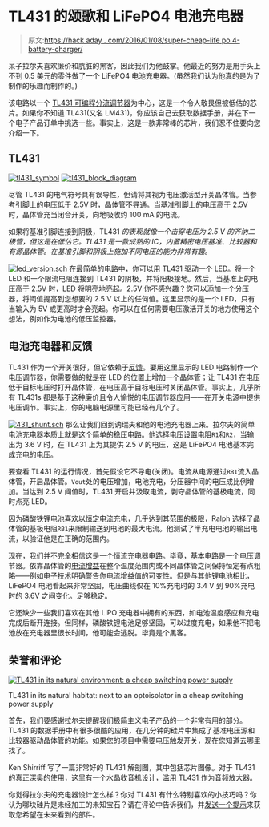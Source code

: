 # TL431 的颂歌和 LiFePO4 电池充电器

> 原文:[https://hack aday . com/2016/01/08/super-cheap-life po 4-battery-charger/](https://hackaday.com/2016/01/08/super-cheap-lifepo4-battery-charger/)

呆子拉尔夫喜欢廉价和肮脏的黑客，因此我们为他鼓掌。他最近的努力是用手头上不到 0.5 美元的零件做了一个 LiFePO4 电池充电器。(虽然我们认为他真的是为了制作的乐趣而制作的。)

该电路以一个 [TL431 可编程分流调节器](http://www.ti.com/product/tl431)为中心，这是一个令人敬畏但被低估的芯片。如果你不知道 TL431(又名 LM431)，你应该自己去获取数据手册，并在下一个电子产品订单中挑选一些。事实上，这是一款非常棒的芯片，我们忍不住要向您介绍一下。

## TL431

 [![tl431_symbol](../Images/bd48ccfa2fde81451122a3b7c45c44a0.png "tl431_symbol")](https://hackaday.com/2016/01/08/super-cheap-lifepo4-battery-charger/tl431_symbol/)  [![tl431_block_diagram](../Images/6abfa1e975a53e8d8d7dd31efe422ff6.png "tl431_block_diagram")](https://hackaday.com/2016/01/08/super-cheap-lifepo4-battery-charger/tl431_block_diagram/) 

尽管 TL431 的电气符号具有误导性，但请将其视为电压激活型开关晶体管。当参考引脚上的电压低于 2.5V 时，晶体管不导通。当基准引脚上的电压高于 2.5V 时，晶体管充当闭合开关，向地吸收约 100 mA 的电流。

如果将基准引脚连接到阴极，TL431 *的表现就像一个击穿电压为 2.5 V 的齐纳二极管，但这是在低估它。TL431 是一款成熟的 IC，内置精密电压基准、比较器和有源晶体管。在基准引脚和阴极上施加不同电压的能力非常有趣。*

[![led_version.sch](../Images/444204e214f79a77bb6d0fb19c54e415.png)](https://hackaday.com/wp-content/uploads/2016/01/led_version-sch1.png) 在最简单的电路中，你可以用 TL431 驱动一个 LED。将一个 LED 和一个限流电阻连接到 TL431 的阴极，并将阳极接地。然后，当基准上的电压高于 2.5V 时，LED 将明亮地亮起。2.5V 你不感兴趣？您可以添加一个分压器，将阈值提高到您想要的 2.5 V 以上的任何值。这里显示的是一个 LED，只有当输入为 5V 或更高时才会亮起。你可以在任何需要电压激活开关的地方使用这个想法，例如作为电池的低压监控器。

## 电池充电器和反馈

TL431 作为一个开关很好，但它依赖于[反馈](https://en.wikipedia.org/wiki/Negative_feedback)。要用这里显示的 LED 电路制作一个电压调节器，你需要做的就是在 LED 的位置上增加一个晶体管；让 TL431 在电压低于目标电压时打开晶体管，在电压高于目标电压时关闭晶体管。事实上，几乎所有 TL431s 都是基于这种廉价且令人愉悦的电压调节器应用——在开关电源中提供电压调节。事实上，你的电脑电源里可能已经有几个了。

[![431_shunt.sch](../Images/3d7538225779099fef8e941dff1b2d76.png)](https://hackaday.com/wp-content/uploads/2016/01/431_shunt-sch2.png) 那么让我们回到讷瑞夫和他的电池充电器上来。拉尔夫的简单电池充电器本质上就是这个简单的稳压电路。他选择电压设置电阻`R1`和`R2`，当输出为 3.6 V 时，在 TL431 上为其提供 2.5 V 的电压，这是 LiFePO4 电池基本完成充电的电压。

要查看 TL431 的运行情况，首先假设它不导电(关闭)。电流从电源通过`RB1`流入晶体管，开启晶体管。`Vout`处的电压增加，电池充电，分压器中间的电压成比例增加。当达到 2.5 V 阈值时，TL431 开启并汲取电流，剥夺晶体管的基极电流，同时点亮 LED。

因为磷酸铁锂电池[喜欢以恒定电流](http://www.powerstream.com/LLLF.htm)充电，几乎达到其范围的极限，Ralph 选择了晶体管的基极电阻`RB1`来限制输送到电池的最大电流。他测试了半充电电池的输出电流，以验证他是在正确的范围内。

现在，我们并不完全相信这是一个恒流充电器电路。毕竟，基本电路是一个电压调节器。依靠晶体管的[电流增益](https://en.wikipedia.org/wiki/Bipolar_junction_transistor#Transistor_parameters:_alpha_.28.CE.B1.29_and_beta_.28.CE.B2.29)在整个温度范围内或不同晶体管之间保持恒定有点粗略——例如[电子技术](http://www.artofelectronics.com/)明确警告你电流增益值的可变性。但是与其他锂电池相比，LiFePO4 电池看起来非常坚固，电压曲线仅在 10%充电时的 3.4 V 到 90%充电时的 3.6V 之间变化。足够稳定。

它还缺少一些我们喜欢在其他 LiPO 充电器中拥有的东西，如电池温度感应和充电完成后断开连接。但同样，磷酸铁锂电池足够坚固，可以过度充电，如果他不把电池放在充电器里很长时间，他可能会逃脱。毕竟是个黑客。

## 荣誉和评论

[![TL431 in its natural environment: a cheap switching power supply](../Images/37e8bf23f20d9e66c7e16828838b8757.png)](https://hackaday.com/wp-content/uploads/2016/01/dscf8153.jpg)

TL431 in its natural habitat: next to an optoisolator in a cheap switching power supply

首先，我们要感谢拉尔夫提醒我们极简主义电子产品的一个非常有用的部分。TL431 的数据手册中有很多很酷的应用，在几分钟的硅片中集成了基准电压源和比较器驱动晶体管的功能。如果您的项目中需要电压触发开关，现在您知道去哪里找了。

Ken Shirriff 写了一篇非常好的 TL431 解剖图，其中包括芯片图像。对于 TL431 的真正深奥的使用，这里有一个水晶收音机设计，[滥用 TL431 作为音频放大器](http://www.techlib.com/electronics/crystal.html#AudioAmp)。

你觉得拉尔夫的充电器设计怎么样？你对 TL431 有什么特别喜欢的小技巧吗？你认为哪块硅片是未经加工的未知宝石？请在评论中告诉我们，并[发送一个提示](http://hackaday.com/submit-a-tip/)来获取您希望在未来看到的部件。